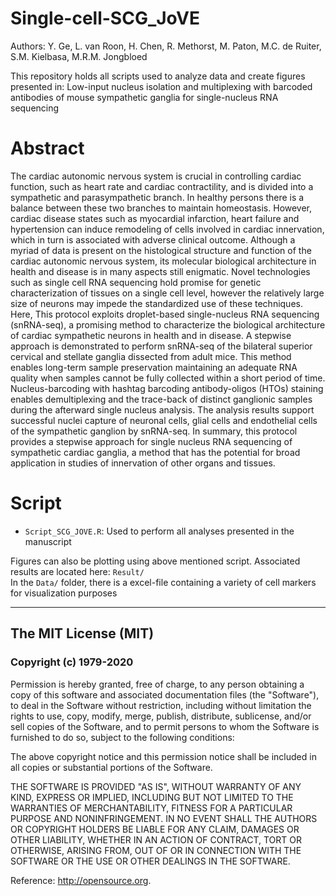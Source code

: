 # Single-cell-SCG_JoVE
Authors: Y. Ge, L. van Roon, H. Chen, R. Methorst, M. Paton, M.C. de Ruiter, S.M. Kielbasa, M.R.M. Jongbloed

This repository holds all scripts used to analyze data and create figures presented in: Low-input nucleus isolation and multiplexing with barcoded antibodies of mouse sympathetic ganglia for single-nucleus RNA sequencing 

# **Abstract**
The cardiac autonomic nervous system is crucial in controlling cardiac function, such as heart rate and cardiac contractility, and is divided into a sympathetic and parasympathetic branch. In healthy persons there is a balance between these two branches to maintain homeostasis. However, cardiac disease states such as myocardial infarction, heart failure and hypertension can induce remodeling of cells involved in cardiac innervation, which in turn is associated with adverse clinical outcome. Although a myriad of data is present on the histological structure and function of the cardiac autonomic nervous system, its molecular biological architecture in health and disease is in many aspects still enigmatic. Novel technologies such as single cell RNA sequencing hold promise for genetic characterization of tissues on a single cell level, however the relatively large size of neurons may impede the standardized use of these techniques. Here, This protocol exploits droplet-based single-nucleus RNA sequencing (snRNA-seq), a promising method to characterize the biological architecture of cardiac sympathetic neurons in health and in disease. A stepwise approach is demonstrated to perform snRNA-seq of the bilateral superior cervical and stellate ganglia dissected from adult mice. This method enables long-term sample preservation maintaining an adequate RNA quality when samples cannot be fully collected within a short period of time. Nucleus-barcoding with hashtag barcoding antibody-oligos (HTOs) staining enables demultiplexing and the trace-back of distinct ganglionic samples during the afterward single nucleus analysis. The analysis results support successful nuclei capture of neuronal cells, glial cells and endothelial cells of the sympathetic ganglion by snRNA-seq. In summary, this protocol provides a stepwise approach for single nucleus RNA sequencing of sympathetic cardiac ganglia, a method that has the potential for broad application in studies of innervation of other organs and tissues.

# **Script**

* `Script_SCG_JOVE.R`: Used to perform all analyses presented in the manuscript

Figures can also be plotting using above mentioned script. Associated results are located here: `Result/` <br />
In the `Data/` folder, there is a excel-file containing a variety of cell markers for visualization purposes


--------------------------
## **The MIT License (MIT)**

### Copyright (c) 1979-2020

Permission is hereby granted, free of charge, to any person obtaining a copy of this software and associated documentation files (the "Software"), to deal in the Software without restriction, including without limitation the rights to use, copy, modify, merge, publish, distribute, sublicense, and/or sell copies of the Software, and to permit persons to whom the Software is furnished to do so, subject to the following conditions:

The above copyright notice and this permission notice shall be included in all copies or substantial portions of the Software.

THE SOFTWARE IS PROVIDED "AS IS", WITHOUT WARRANTY OF ANY KIND, EXPRESS OR IMPLIED, INCLUDING BUT NOT LIMITED TO THE WARRANTIES OF MERCHANTABILITY, FITNESS FOR A PARTICULAR PURPOSE AND NONINFRINGEMENT. IN NO EVENT SHALL THE AUTHORS OR COPYRIGHT HOLDERS BE LIABLE FOR ANY CLAIM, DAMAGES OR OTHER LIABILITY, WHETHER IN AN ACTION OF CONTRACT, TORT OR OTHERWISE, ARISING FROM, OUT OF OR IN CONNECTION WITH THE SOFTWARE OR THE USE OR OTHER DEALINGS IN THE SOFTWARE.

Reference: http://opensource.org.

